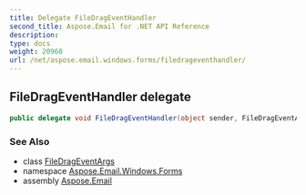 ```yaml
---
title: Delegate FileDragEventHandler
second_title: Aspose.Email for .NET API Reference
description: 
type: docs
weight: 20960
url: /net/aspose.email.windows.forms/filedrageventhandler/
---
```

## FileDragEventHandler delegate

```csharp
public delegate void FileDragEventHandler(object sender, FileDragEventArgs e);
```

### See Also

* class [FileDragEventArgs](../filedrageventargs/)
* namespace [Aspose.Email.Windows.Forms](../../aspose.email.windows.forms/)
* assembly [Aspose.Email](../../)


